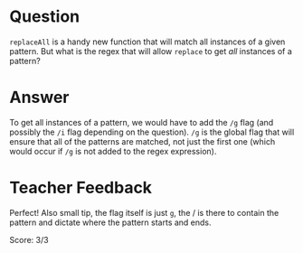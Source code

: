 # Question
`replaceAll` is a handy new function that will match all instances of a given pattern. But what is the regex that will allow `replace` to get *all* instances of a pattern?

# Answer
To get all instances of a pattern, we would have to add the `/g` flag (and possibly the `/i` flag depending on the question). `/g` is the global flag that will ensure that all of the patterns are matched, not just the first one (which would occur if `/g` is not added to the regex expression).

# Teacher Feedback

Perfect! Also small tip, the flag itself is just `g`, the / is there to contain the pattern and dictate where the pattern starts and ends. 

Score: 3/3
